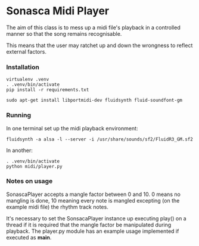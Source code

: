 # Sonasca Midi Player

The aim of this class is to mess up a midi file's playback in a controlled
manner so that the song remains recognisable.

This means that the user may ratchet up and down the wrongness to reflect
external factors.

### Installation

    virtualenv .venv
    . .venv/bin/activate
    pip install -r requirements.txt

    sudo apt-get install libportmidi-dev fluidsynth fluid-soundfont-gm

### Running

In one terminal set up the midi playback environment:

    fluidsynth -a alsa -l --server -i /usr/share/sounds/sf2/FluidR3_GM.sf2

In another:

    . .venv/bin/activate
    python midi/player.py

### Notes on usage

SonascaPlayer accepts a mangle factor between 0 and 10.  0 means no mangling is
done, 10 meaning every note is mangled excepting (on the example midi file) the
rhythm track notes.

It's necessary to set the SonsacaPlayer instance up executing play() on a
thread if it is required that the mangle factor be manipulated during playback.
The player.py module has an example usage implemented if executed as __main__.


